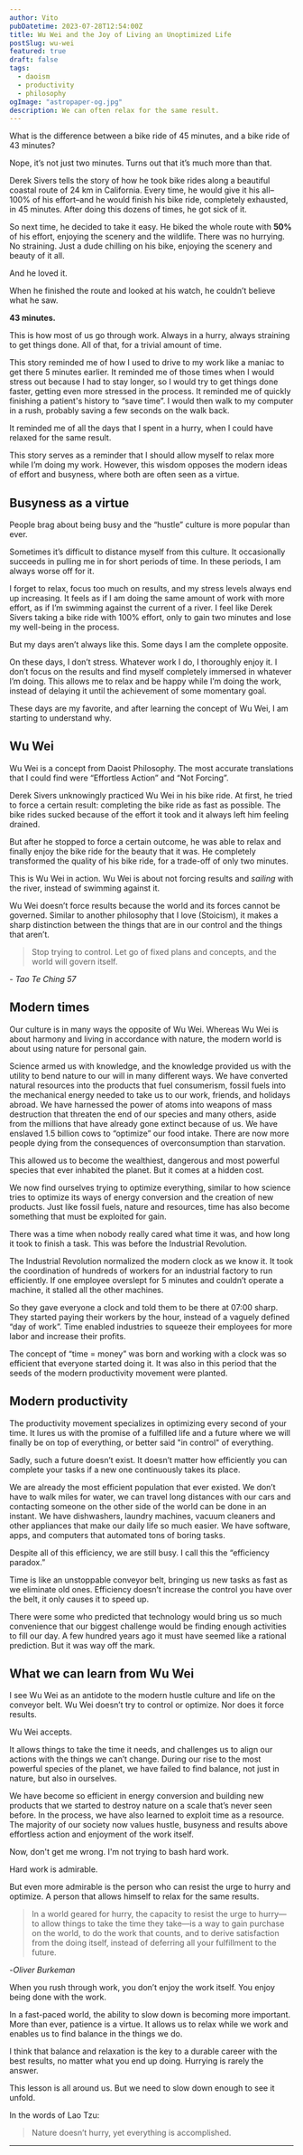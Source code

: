 ```yaml
---
author: Vito
pubDatetime: 2023-07-28T12:54:00Z
title: Wu Wei and the Joy of Living an Unoptimized Life
postSlug: wu-wei
featured: true
draft: false
tags:
  - daoism
  - productivity
  - philosophy
ogImage: "astropaper-og.jpg"
description: We can often relax for the same result.
---
```


What is the difference between a bike ride of 45 minutes, and a bike ride of 43 minutes?

Nope, it’s not just two minutes. Turns out that it’s much more than that.

Derek Sivers tells the story of how he took bike rides along a beautiful coastal route of 24 km in California.
Every time, he would give it his all–100% of his effort–and he would finish his bike ride, completely exhausted, in 45 minutes.
After doing this dozens of times, he got sick of it.

So next time, he decided to take it easy.
He biked the whole route with **50%** of his effort, enjoying the scenery and the wildlife.
There was no hurrying.
No straining.
Just a dude chilling on his bike, enjoying the scenery and beauty of it all.

And he loved it.

When he finished the route and looked at his watch, he couldn’t believe what he saw.

**43 minutes.**

This is how most of us go through work.
Always in a hurry, always straining to get things done.
All of that, for a trivial amount of time.

This story reminded me of how I used to drive to my work like a maniac to get there 5 minutes earlier.
It reminded me of those times when I would stress out because I had to stay longer, so I would try to get things done faster, getting even more stressed in the process.
It reminded me of quickly finishing a patient's history to “save time”.
I would then walk to my computer in a rush, probably saving a few seconds on the walk back.

It reminded me of all the days that I spent in a hurry, when I could have relaxed for the same result.

This story serves as a reminder that I should allow myself to relax more while I’m doing my work. However, this wisdom opposes the modern ideas of effort and busyness, where both are often seen as a virtue.

## Busyness as a virtue

People brag about being busy and the “hustle” culture is more popular than ever.

Sometimes it’s difficult to distance myself from this culture.
It occasionally succeeds in pulling me in for short periods of time.
In these periods, I am always worse off for it.

I forget to relax, focus too much on results, and my stress levels always end up increasing.
It feels as if I am doing the same amount of work with more effort, as if I’m swimming against the current of a river. I feel like Derek Sivers taking a bike ride with 100% effort, only to gain two minutes and lose my well-being in the process.

But my days aren’t always like this.
Some days I am the complete opposite.

On these days, I don’t stress.
Whatever work I do, I thoroughly enjoy it.
I don’t focus on the results and find myself completely immersed in whatever I’m doing.
This allows me to relax and be happy while I’m doing the work, instead of delaying it until the achievement of some momentary goal.

These days are my favorite, and after learning the concept of Wu Wei, I am starting to understand why.

## Wu Wei

Wu Wei is a concept from Daoist Philosophy.
The most accurate translations that I could find were “Effortless Action” and “Not Forcing”.

Derek Sivers unknowingly practiced Wu Wei in his bike ride.
At first, he tried to force a certain result: completing the bike ride as fast as possible.
The bike rides sucked because of the effort it took and it always left him feeling drained.

But after he stopped to force a certain outcome, he was able to relax and finally enjoy the bike ride for the beauty that it was.
He completely transformed the quality of his bike ride, for a trade-off of only two minutes.

This is Wu Wei in action.
Wu Wei is about not forcing results and _sailing_ with the river, instead of swimming against it.

Wu Wei doesn’t force results because the world and its forces cannot be governed. Similar to another philosophy that I love (Stoicism), it makes a sharp distinction between the things that are in our control and the things that aren’t.

> Stop trying to control. Let go of fixed plans and concepts, and the world will govern itself.

_- Tao Te Ching 57_

## Modern times

Our culture is in many ways the opposite of Wu Wei.
Whereas Wu Wei is about harmony and living in accordance with nature, the modern world is about using nature for personal gain.

Science armed us with knowledge, and the knowledge provided us with the utility to bend nature to our will in many different ways.
We have converted natural resources into the products that fuel consumerism, fossil fuels into the mechanical energy needed to take us to our work, friends, and holidays abroad.
We have harnessed the power of atoms into weapons of mass destruction that threaten the end of our species and many others, aside from the millions that have already gone extinct because of us. We have enslaved 1.5 billion cows to “optimize” our food intake. There are now more people dying from the consequences of overconsumption than starvation.

This allowed us to become the wealthiest, dangerous and most powerful species that ever inhabited the planet.
But it comes at a hidden cost.

We now find ourselves trying to optimize everything, similar to how science tries to optimize its ways of energy conversion and the creation of new products.
Just like fossil fuels, nature and resources, time has also become something that must be exploited for gain.

There was a time when nobody really cared what time it was, and how long it took to finish a task. This was before the Industrial Revolution.

The Industrial Revolution normalized the modern clock as we know it.
It took the coordination of hundreds of workers for an industrial factory to run efficiently.
If one employee overslept for 5 minutes and couldn’t operate a machine, it stalled all the other machines.

So they gave everyone a clock and told them to be there at 07:00 sharp.
They started paying their workers by the hour, instead of a vaguely defined “day of work”.
Time enabled industries to squeeze their employees for more labor and increase their profits.

The concept of “time = money” was born and working with a clock was so efficient that everyone started doing it.
It was also in this period that the seeds of the modern productivity movement were planted.

## Modern productivity

The productivity movement specializes in optimizing every second of your time.
It lures us with the promise of a fulfilled life and a future where we will finally be on top of everything, or better said "in control" of everything.

Sadly, such a future doesn’t exist.
It doesn’t matter how efficiently you can complete your tasks if a new one continuously takes its place.

We are already the most efficient population that ever existed.
We don’t have to walk miles for water, we can travel long distances with our cars and contacting someone on the other side of the world can be done in an instant.
We have dishwashers, laundry machines, vacuum cleaners and other appliances that make our daily life so much easier. We have software, apps, and computers that automated tons of boring tasks.

Despite all of this efficiency, we are still busy. I call this the “efficiency paradox.”

Time is like an unstoppable conveyor belt, bringing us new tasks as fast as we eliminate old ones. Efficiency doesn’t increase the control you have over the belt, it only causes it to speed up.

There were some who predicted that technology would bring us so much convenience that our biggest challenge would be finding enough activities to fill our day.
A few hundred years ago it must have seemed like a rational prediction.
But it was way off the mark.

## What we can learn from Wu Wei

I see Wu Wei as an antidote to the modern hustle culture and life on the conveyor belt.
Wu Wei doesn’t try to control or optimize. Nor does it force results.

Wu Wei accepts.

It allows things to take the time it needs, and challenges us to align our actions with the things we can’t change. During our rise to the most powerful species of the planet, we have failed to find balance, not just in nature, but also in ourselves.

We have become so efficient in energy conversion and building new products that we started to destroy nature on a scale that’s never seen before. In the process, we have also learned to exploit time as a resource.  
The majority of our society now values hustle, busyness and results above effortless action and enjoyment of the work itself.

Now, don't get me wrong. I'm not trying to bash hard work.

Hard work is admirable.

But even more admirable is the person who can resist the urge to hurry and optimize. A person that allows himself to relax for the same results.

> In a world geared for hurry, the capacity to resist the urge to hurry—to allow things to take the time they take—is a way to gain purchase on the world, to do the work that counts, and to derive satisfaction from the doing itself, instead of deferring all your fulfillment to the future.

-_Oliver Burkeman_

When you rush through work, you don’t enjoy the work itself.
You enjoy being done with the work.

In a fast-paced world, the ability to slow down is becoming more important.
More than ever, patience is a virtue.
It allows us to relax while we work and enables us to find balance in the things we do.

I think that balance and relaxation is the key to a durable career with the best results, no matter what you end up doing. Hurrying is rarely the answer.

This lesson is all around us.
But we need to slow down enough to see it unfold.

In the words of Lao Tzu:

> Nature doesn’t hurry, yet everything is accomplished.

---
